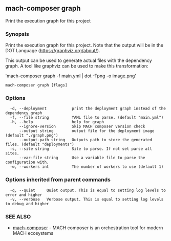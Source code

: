 ## mach-composer graph

Print the execution graph for this project

### Synopsis


Print the execution graph for this project. Note that the output will be in the DOT Language (https://graphviz.org/about/).

This output can be used to generate actual files with the dependency graph. 
A tool like graphviz can be used to make this transformation:
  
  'mach-composer graph -f main.yml | dot -Tpng -o image.png'
	
	

```
mach-composer graph [flags]
```

### Options

```
  -d, --deployment           print the deployment graph instead of the dependency graph
  -f, --file string          YAML file to parse. (default "main.yml")
  -h, --help                 help for graph
      --ignore-version       Skip MACH composer version check
      --output string        output file for the deployment image (default "./graph.png")
      --output-path string   Outputs path to store the generated files. (default "deployments")
  -s, --site string          Site to parse. If not set parse all sites.
      --var-file string      Use a variable file to parse the configuration with.
  -w, --workers int          The number of workers to use (default 1)
```

### Options inherited from parent commands

```
  -q, --quiet     Quiet output. This is equal to setting log levels to error and higher
  -v, --verbose   Verbose output. This is equal to setting log levels to debug and higher
```

### SEE ALSO

* [mach-composer](mach-composer.md)	 - MACH composer is an orchestration tool for modern MACH ecosystems

